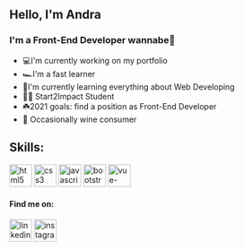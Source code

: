 ## Hello, I'm Andra
### I'm a Front-End Developer wannabe🚀

- 💻I'm currently working on my portfolio
- 🏎️I'm a fast learner
- 🎯I'm currently learning everything about Web 
Developing
- 👩‍🎓 Start2Impact Student
- ☘️2021 goals: find a position as Front-End Developer
- 🍷 Occasionally wine consumer

## Skills:
[<img src='https://cdn.jsdelivr.net/npm/simple-icons@3.0.1/icons/html5.svg' alt='html5' height='40'>](https://img.icons8.com/color/22/000000/html-5.png")  [<img src='https://cdn.jsdelivr.net/npm/simple-icons@3.0.1/icons/css3.svg' alt='css3' height='40'>](https://img.icons8.com/color/22/000000/css3.png)  [<img src='https://cdn.jsdelivr.net/npm/simple-icons@3.0.1/icons/javascript.svg' alt='javascript' height='40'>](https://img.icons8.com/color/22/000000/css3.png)  [<img src='https://cdn.jsdelivr.net/npm/simple-icons@3.0.1/icons/bootstrap.svg' alt='bootstrap' height='40'>](https://img.icons8.com/color/22/000000/css3.png)  [<img src='https://cdn.jsdelivr.net/npm/simple-icons@3.0.1/icons/vue-dot-js.svg' alt='vue-dot-js' height='40'>](https://img.icons8.com/color/96/000000/vue-js.png)  

#### Find me on: 

[<img src='https://cdn.jsdelivr.net/npm/simple-icons@3.0.1/icons/linkedin.svg' alt='linkedin' height='40'>](https://www.linkedin.com/in/https://www.linkedin.com/in/andra-bejenar-882641178//)  [<img src='https://cdn.jsdelivr.net/npm/simple-icons@3.0.1/icons/instagram.svg' alt='instagram' height='40'>](https://www.instagram.com/b.andra/)  

